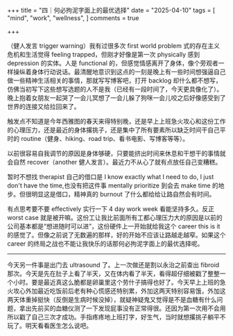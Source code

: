 +++
title = "四｜何必拘泥字面上的最优选择"
date = "2025-04-10"
tags = [
    "mind",
    "work",
    "wellness",
]
comments = true

+++

（健人发言 trigger warning）我有过很多次 first world problem 式的存在主义危机和生活觉得 feeling trapped，但刚才好像是第一次 physically 感到 depression 的实体。人是 functional 的，但感觉情感离开了身体，像个旁观者一样操纵着身体行动说话。最清醒地意识到这点的一刻是晚上有一些时间想强逼自己做一些精神生活相关的事情，那就写写博客吧，打开 backlog 却什么都不想写，仿佛当初写下这些想写选题的人不是我（已经有一段时间了，今天更具像化了）。晚上抱着女朋友一起哭了一会儿冥想了一会儿躲了狗咪一会儿咬之后好像感受到了世界的连接又给拉回来了。

触发点不知道是今年西雅图的春天来得特别晚，还是早上上班急火攻心和这份工作的心理压力，还是最近的身体撂挑子，还是集中了所有要素所以缺乏时间干自己平时的 routine（健身、hiking、road trip、看书电影、写博客等等）。

以前很容易自我调节的原因是身体够硬，只要能挤出时间来休息和干想干的事情就会自然 recover（another 健人发言）。最近力不从心了就有点放任自己变糟糕。

暂时不想找 therapist 自己的借口是 I know exactly what I need to do, I just don't have the time,也没有把这件事 mentally prioritize 到会去 make time 的地步。但很明显这是借口，精神真的 burnout 了什么都给给让路自然会有时间。

有点思考要不要 effectively 实行一下 4 day work week 看能坚持多久。反正 worst case 就是被开嘛。这份工让我比前面所有工都心理压力大的原因是以前的公司基本都是“想进随时可以进”，这份硬件上一开始就给我这个 career this is it 的感觉了。但像之前说了无数遍的那样，好的开始不应该让路越走越窄。如果这个 career 的终局之战也不能让我快乐的话那何必拘泥字面上的最优选择呢。

---

今天另一件事是出门去 ultrasound 了。上一次做还是割以永治之前查出 fibroid 那次。今天是先在肚子上看了半天，又在体内看了半天，看得超仔细被戳了整整一个小时。要是最近真这么脆都是卵巢里这个劳什子搞得也好了。今天早上上班的急火攻心外加最近吃饭前后老有种心慌感还特别累，外加这两天特别容易饿，外加这两天体重掉挺快（反倒是生病时候没掉），就疑神疑鬼又觉得是不是血糖有什么问题，拿出先前买的血糖仪测了一下发现屁事没有正常得很。还因为第一次用不会用所以戳了自己三次才成功。手指疼疼地上班打字，好生气，当时就想撂挑子躺平不玩了。明天看看医生怎么说吧。